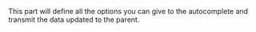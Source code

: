 This part will define all the options you can give to the autocomplete and 
transmit the data updated to the parent.